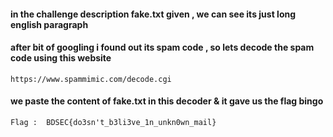 #### in the challenge description fake.txt given , we can see its just long english paragraph 
#### after bit of googling i found out its spam code , so lets decode the spam code using this website
```
https://www.spammimic.com/decode.cgi
```

#### we paste the content of fake.txt in this decoder & it gave us the flag bingo
```
Flag :  BDSEC{do3sn't_b3li3ve_1n_unkn0wn_mail} 
```
